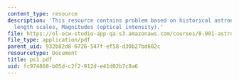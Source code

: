 ```yaml
---
content_type: resource
description: 'This resource contains problem based on historical astronomy: fundamental
  length scales, Magnitudes (optical intensity).'
file: https://ol-ocw-studio-app-qa.s3.amazonaws.com/courses/8-901-astrophysics-i-spring-2006/fc974868b05dc2f2912de41d02b7c8a6_ps1.pdf
file_type: application/pdf
parent_uid: 932b82d8-6726-547f-ef58-d30b27bd602c
resourcetype: Document
title: ps1.pdf
uid: fc974868-b05d-c2f2-912d-e41d02b7c8a6
---
```

